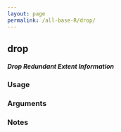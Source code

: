 ```yaml
---
layout: page
permalink: /all-base-R/drop/
---
```


## __drop__

#### _Drop Redundant Extent Information_

### Usage

### Arguments

### Notes
